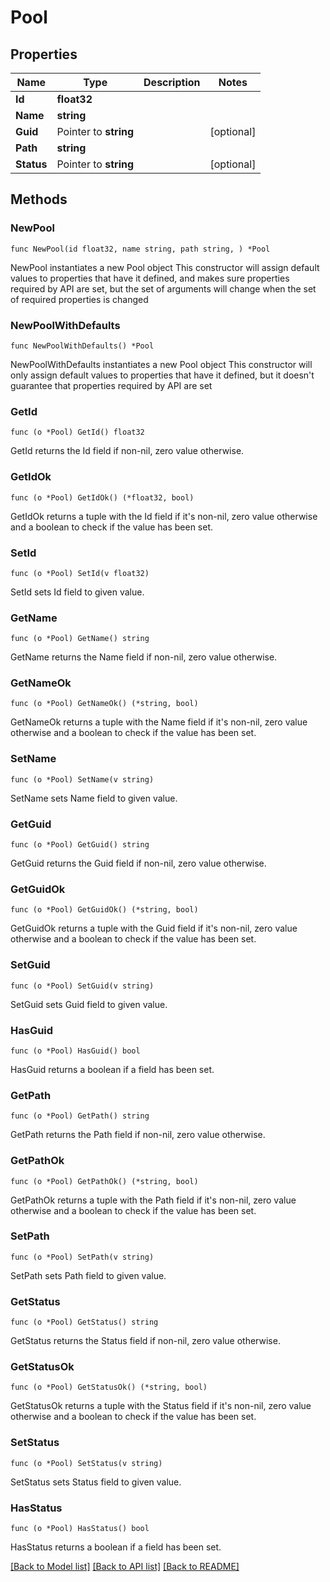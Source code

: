 # Pool

## Properties

Name | Type | Description | Notes
------------ | ------------- | ------------- | -------------
**Id** | **float32** |  | 
**Name** | **string** |  | 
**Guid** | Pointer to **string** |  | [optional] 
**Path** | **string** |  | 
**Status** | Pointer to **string** |  | [optional] 

## Methods

### NewPool

`func NewPool(id float32, name string, path string, ) *Pool`

NewPool instantiates a new Pool object
This constructor will assign default values to properties that have it defined,
and makes sure properties required by API are set, but the set of arguments
will change when the set of required properties is changed

### NewPoolWithDefaults

`func NewPoolWithDefaults() *Pool`

NewPoolWithDefaults instantiates a new Pool object
This constructor will only assign default values to properties that have it defined,
but it doesn't guarantee that properties required by API are set

### GetId

`func (o *Pool) GetId() float32`

GetId returns the Id field if non-nil, zero value otherwise.

### GetIdOk

`func (o *Pool) GetIdOk() (*float32, bool)`

GetIdOk returns a tuple with the Id field if it's non-nil, zero value otherwise
and a boolean to check if the value has been set.

### SetId

`func (o *Pool) SetId(v float32)`

SetId sets Id field to given value.


### GetName

`func (o *Pool) GetName() string`

GetName returns the Name field if non-nil, zero value otherwise.

### GetNameOk

`func (o *Pool) GetNameOk() (*string, bool)`

GetNameOk returns a tuple with the Name field if it's non-nil, zero value otherwise
and a boolean to check if the value has been set.

### SetName

`func (o *Pool) SetName(v string)`

SetName sets Name field to given value.


### GetGuid

`func (o *Pool) GetGuid() string`

GetGuid returns the Guid field if non-nil, zero value otherwise.

### GetGuidOk

`func (o *Pool) GetGuidOk() (*string, bool)`

GetGuidOk returns a tuple with the Guid field if it's non-nil, zero value otherwise
and a boolean to check if the value has been set.

### SetGuid

`func (o *Pool) SetGuid(v string)`

SetGuid sets Guid field to given value.

### HasGuid

`func (o *Pool) HasGuid() bool`

HasGuid returns a boolean if a field has been set.

### GetPath

`func (o *Pool) GetPath() string`

GetPath returns the Path field if non-nil, zero value otherwise.

### GetPathOk

`func (o *Pool) GetPathOk() (*string, bool)`

GetPathOk returns a tuple with the Path field if it's non-nil, zero value otherwise
and a boolean to check if the value has been set.

### SetPath

`func (o *Pool) SetPath(v string)`

SetPath sets Path field to given value.


### GetStatus

`func (o *Pool) GetStatus() string`

GetStatus returns the Status field if non-nil, zero value otherwise.

### GetStatusOk

`func (o *Pool) GetStatusOk() (*string, bool)`

GetStatusOk returns a tuple with the Status field if it's non-nil, zero value otherwise
and a boolean to check if the value has been set.

### SetStatus

`func (o *Pool) SetStatus(v string)`

SetStatus sets Status field to given value.

### HasStatus

`func (o *Pool) HasStatus() bool`

HasStatus returns a boolean if a field has been set.


[[Back to Model list]](../README.md#documentation-for-models) [[Back to API list]](../README.md#documentation-for-api-endpoints) [[Back to README]](../README.md)


